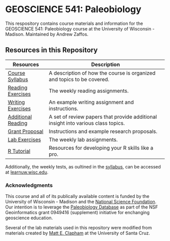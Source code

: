 # GEOSCIENCE 541: Paleobiology

This respository contains course materials and information for the GEOSCIENCE 541: Paleobiology course at the University of Wisconsin - Madison. Maintained by Andrew Zaffos.

## Resources in this Repository

Resources | Description
--------- | ----------
[Course Syllabus](https://github.com/aazaff/paleobiologyWebsite/blob/master/CourseDocuments/PaleontologySyllabus.pdf) | A description of how the course is organized and topics to be covered.
[Reading Exercises](https://github.com/aazaff/teachPaleobiology/blob/master/ReadingExercises/ReadingExercises.md) | The weekly reading assignments.
[Writing Exercises](https://github.com/aazaff/teachPaleobiology/blob/master/WritingExercises/WritingExample.md) | An example writing assignment and instructions.
[Additional Reading](https://github.com/aazaff/paleobiologyWebsite/blob/master/AdditionalReading/AdditionalReading.md) | A set of review papers that provide additional insight into various class topics.
[Grant Proposal](https://github.com/aazaff/teachPaleobiology/blob/master/GSAProposals/ProposalInformation.md) | Instructions and example research proposals.
[Lab Exercises](https://github.com/aazaff/paleobiologyWebsite/blob/master/LabExercises.md) | The weekly lab assignments.
[R Tutorial](https://github.com/aazaff/startLearn.R/blob/master/README.md) | Resources for developing your R skills like a pro.

Additionally, the weekly tests, as oultined in the [syllabus](https://github.com/aazaff/paleobiologyWebsite/blob/master/CourseDocuments/PaleontologySyllabus.pdf), can be accessed at [learnuw.wisc.edu](https://learnuw.wisc.edu).

### Acknowledgments

This course and all of its publically available content is funded by the University of Wisconsin - Madison and the [National Science Foundation](http://www.nsf.gov/). Our intention is to leverage the [Paleobiology Database](www.paleobiodb.org) as part of the NSF Geoinformatics grant 0949416 (supplement) initiative for enchanging geoscience education.

Several of the lab materials used in this repository were modified from materials created by [Matt E. Clapham](http://people.ucsc.edu/~mclapham/) at the University of Santa Cruz.
